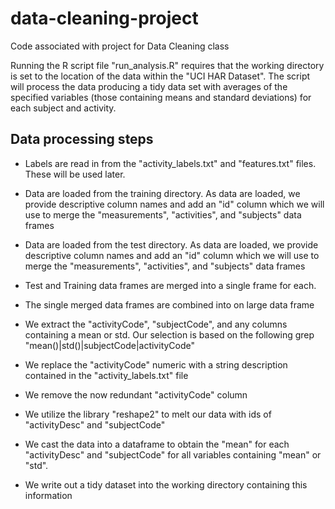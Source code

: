 data-cleaning-project
=====================

Code associated with project for Data Cleaning class

Running the R script file "run_analysis.R" requires that the working directory is set to the location of
the data within the "UCI HAR Dataset".  The script will process the data producing a tidy data set with 
averages of the specified variables (those containing means and standard deviations) for each subject and 
activity.

## Data processing steps

+ Labels are read in from the "activity_labels.txt" and "features.txt" files.  These will be used later.

+ Data are loaded from the training directory.  As data are loaded, we provide descriptive column names and 
add an "id" column which we will use to merge the "measurements", "activities", and "subjects" data frames

+ Data are loaded from the test directory.  As data are loaded, we provide descriptive column names and 
add an "id" column which we will use to merge the "measurements", "activities", and "subjects" data frames

+ Test and Training data frames are merged into a single frame for each.

+ The single merged data frames are combined into on large data frame

+ We extract the "activityCode", "subjectCode", and any columns containing a mean or std.  Our selection 
is based on the following grep "mean()|std()|subjectCode|activityCode"

+ We replace the "activityCode" numeric with a string description contained in the "activity_labels.txt"
file

+ We remove the now redundant "activityCode" column

+ We utilize the library "reshape2" to melt our data with ids of "activityDesc" and "subjectCode"

+ We cast the data into a dataframe to obtain the "mean" for each "activityDesc" and "subjectCode"
for all variables containing "mean" or "std".

+ We write out a tidy dataset into the working directory containing this information

